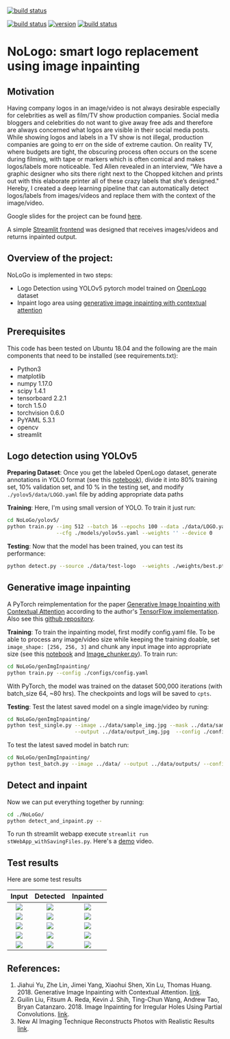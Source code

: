 [![build status](https://img.shields.io/badge/build-passing-green.svg)]()

[![build status](https://img.shields.io/badge/made%20with-python-cyan.svg)](https://www.python.org/)
[![version](https://img.shields.io/badge/PyTorch%20-%23EE4C2C.svg?&style=for-the-badge&logo=PyTorch&logoColor=white)](https://img.shields.io/badge/PyTorch%20-%23EE4C2C.svg?&style=for-the-badge&logo=PyTorch&logoColor=white)
[![build status](https://img.shields.io/badge/opencv-v4.2.0.34-gold.svg)](https://pypi.org/project/opencv-python/)

# NoLogo: smart logo replacement using image inpainting

## Motivation
Having company logos in an image/video is not always desirable especially for celebrities as well as film/TV show production companies. Social media bloggers and celebrities do not want to give away free ads and therefore are always concerned what logos are visible in their social media posts. While showing logos and labels in a TV show is not illegal, production companies are going to err on the side of extreme caution. On reality TV, where budgets are tight, the obscuring process often occurs on the scene during filming, with tape or markers which is often comical and makes logos/labels more noticeable. Ted Allen revealed in an interview, “We have a graphic designer who sits there right next to the Chopped kitchen and prints out with this elaborate printer all of these crazy labels that she’s designed." Hereby, I created a deep learning pipeline that can automatically detect logos/labels from images/videos and replace them with the context of the image/video.

Google slides for the project can be found [here](https://docs.google.com/presentation/d/1zeWUrgL25nQvZic-l-hdXLsXnGBdtkK04DWaZ5r5QCs/edit?usp=sharing).

A simple [Streamlit frontend](http://52.53.171.72:8501/) was designed that receives images/videos and returns inpainted output.
![]()

## Overview of the project:
NoLoGo is implemented in two steps:

- Logo Detection using YOLOv5 pytorch model trained on [OpenLogo](https://qmul-openlogo.github.io/) dataset
- Inpaint logo area using [generative image inpainting with contextual attention](https://arxiv.org/abs/1801.07892)

## Prerequisites
This code has been tested on Ubuntu 18.04 and the following are the main components that need to be installed (see requirements.txt):
- Python3
- matplotlib 
- numpy 1.17.0
- scipy 1.4.1
- tensorboard 2.2.1
- torch 1.5.0
- torchvision 0.6.0
- PyYAML 5.3.1
- opencv
- streamlit

## Logo detection using YOLOv5
**Preparing Dataset**: Once you get the labeled OpenLogo dataset, generate annotations in YOLO format (see this [notebook](https://github.com/Mahmood-Hoseini/NoLoGo/blob/master/notebooks/Step1%20-%20Processing%20openlogo%20dataset.ipynb)), divide it into 80% training set, 10% validation set, and 10 % in the testing set, and modify `./yolov5/data/LOGO.yaml` file by adding appropriate data paths

**Training**: Here, I'm using small version of YOLO. To train it just run:
```bash
cd NoLoGo/yolov5/
python train.py --img 512 --batch 16 --epochs 100 --data ./data/LOGO.yaml\
                --cfg ./models/yolov5s.yaml --weights '' --device 0
```

**Testing**: Now that the model has been trained, you can test its performance:
```bash
python detect.py --source ./data/test-logo  --weights ./weights/best.pt --conf 0.3 --save-txt
```

## Generative image inpainting
A PyTorch reimplementation for the paper [Generative Image Inpainting with Contextual Attention](https://arxiv.org/abs/1801.07892) according to the author's [TensorFlow implementation](https://github.com/JiahuiYu/generative_inpainting). Also see this [github repository](https://github.com/daa233/generative-inpainting-pytorch).

**Training**: To train the inpainting model, first modify config.yaml file. To be able to process any image/video size while keeping the training doable, set `image_shape: [256, 256, 3]` and chunk any input image into appropriate size (see this [notebook](https://github.com/Mahmood-Hoseini/NoLoGo/blob/master/notebooks/Step3%20-%20Prediction.ipynb) and [Image_chunker.py](https://github.com/Mahmood-Hoseini/NoLoGo/blob/master/genImgInpainting/ImageChunker.py)). To train run:
```bash
cd NoLoGo/genImgInpainting/
python train.py --config ./configs/config.yaml
```
With PyTorch, the model was trained on the dataset 500,000 iterations (with batch_size 64, ~80 hrs). The checkpoints and logs will be saved to `cpts`.

**Testing**: Test the latest saved model on a single image/video by runing:
```bash
cd NoLoGo/genImgInpainting/
python test_single.py --image ../data/sample_img.jpg --mask ../data/sample_mask.jpg\
                      --output ../data/output_img.jpg  --config ./configs/config.yaml
```
To test the latest saved model in batch run:
```bash
cd NoLoGo/genImgInpainting/
python test_batch.py --image ../data/ --output ../data/outputs/ --config ./configs/config.yaml
```

## Detect and inpaint
Now we can put everything together by running:
```bash
cd ./NoLoGo/
python detect_and_inpaint.py --
```
To run th streamlit webapp execute `streamlit run stWebApp_withSavingFiles.py`. Here's a [demo](https://github.com/Mahmood-Hoseini/NoLoGo/blob/master/Demo.mp4) video.

## Test results
Here are some test results

| Input | Detected | Inpainted |
|:---:|:---:|:---:|
| ![](https://github.com/Mahmood-Hoseini/NoLoGo/blob/master/data/outputs/2105646918.jpg)  | ![](https://github.com/Mahmood-Hoseini/NoLoGo/blob/master/data/outputs/2105646918-det.jpg) | ![](https://github.com/Mahmood-Hoseini/NoLoGo/blob/master/data/outputs/2105646918-inp.jpg) |
| ![](https://github.com/Mahmood-Hoseini/NoLoGo/blob/master/data/outputs/2659660776.jpg)  | ![](https://github.com/Mahmood-Hoseini/NoLoGo/blob/master/data/outputs/2659660776-det.jpg) | ![](https://github.com/Mahmood-Hoseini/NoLoGo/blob/master/data/outputs/2659660776-inp.jpg) |
| ![](https://github.com/Mahmood-Hoseini/NoLoGo/blob/master/data/outputs/5077581837.jpg)  | ![](https://github.com/Mahmood-Hoseini/NoLoGo/blob/master/data/outputs/5077581837-det.jpg) | ![](https://github.com/Mahmood-Hoseini/NoLoGo/blob/master/data/outputs/5077581837-inp.jpg) |
| ![](https://github.com/Mahmood-Hoseini/NoLoGo/blob/master/data/outputs/898312343.jpg)  | ![](https://github.com/Mahmood-Hoseini/NoLoGo/blob/master/data/outputs/898312343-det.jpg) | ![](https://github.com/Mahmood-Hoseini/NoLoGo/blob/master/data/outputs/898312343-inp.jpg) |
| ![](https://github.com/Mahmood-Hoseini/NoLoGo/blob/master/data/outputs/logos32plus_000573.jpg)  | ![](https://github.com/Mahmood-Hoseini/NoLoGo/blob/master/data/outputs/logos32plus_000573-det.jpg) | ![](https://github.com/Mahmood-Hoseini/NoLoGo/blob/master/data/outputs/logos32plus_000573-inp.jpg) |

## References:
1. Jiahui Yu, Zhe Lin, Jimei Yang, Xiaohui Shen, Xin Lu, Thomas Huang. 2018. Generative Image Inpainting with Contextual Attention. [link](https://arxiv.org/abs/1801.07892).
2. Guilin Liu, Fitsum A. Reda, Kevin J. Shih, Ting-Chun Wang, Andrew Tao, Bryan Catanzaro. 2018. Image Inpainting for Irregular Holes Using Partial Convolutions. [link](https://arxiv.org/abs/1804.07723).
3. New AI Imaging Technique Reconstructs Photos with Realistic Results [link](https://news.developer.nvidia.com/new-ai-imaging-technique-reconstructs-photos-with-realistic-results/?ncid=nv-twi-37107).
